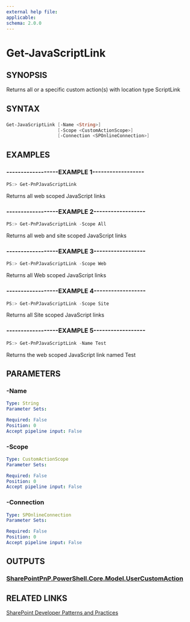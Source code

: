```yaml
---
external help file:
applicable: 
schema: 2.0.0
---
```

# Get-JavaScriptLink

## SYNOPSIS
Returns all or a specific custom action(s) with location type ScriptLink

## SYNTAX 

### 
```powershell
Get-JavaScriptLink [-Name <String>]
                   [-Scope <CustomActionScope>]
                   [-Connection <SPOnlineConnection>]
```

## EXAMPLES

### ------------------EXAMPLE 1------------------
```powershell
PS:> Get-PnPJavaScriptLink
```

Returns all web scoped JavaScript links

### ------------------EXAMPLE 2------------------
```powershell
PS:> Get-PnPJavaScriptLink -Scope All
```

Returns all web and site scoped JavaScript links

### ------------------EXAMPLE 3------------------
```powershell
PS:> Get-PnPJavaScriptLink -Scope Web
```

Returns all Web scoped JavaScript links

### ------------------EXAMPLE 4------------------
```powershell
PS:> Get-PnPJavaScriptLink -Scope Site
```

Returns all Site scoped JavaScript links

### ------------------EXAMPLE 5------------------
```powershell
PS:> Get-PnPJavaScriptLink -Name Test
```

Returns the web scoped JavaScript link named Test

## PARAMETERS

### -Name


```yaml
Type: String
Parameter Sets: 

Required: False
Position: 0
Accept pipeline input: False
```

### -Scope


```yaml
Type: CustomActionScope
Parameter Sets: 

Required: False
Position: 0
Accept pipeline input: False
```

### -Connection


```yaml
Type: SPOnlineConnection
Parameter Sets: 

Required: False
Position: 0
Accept pipeline input: False
```

## OUTPUTS

### [SharePointPnP.PowerShell.Core.Model.UserCustomAction](https://msdn.microsoft.com/en-us/library/microsoft.sharepoint.client.usercustomaction.aspx)

## RELATED LINKS

[SharePoint Developer Patterns and Practices](http://aka.ms/sppnp)